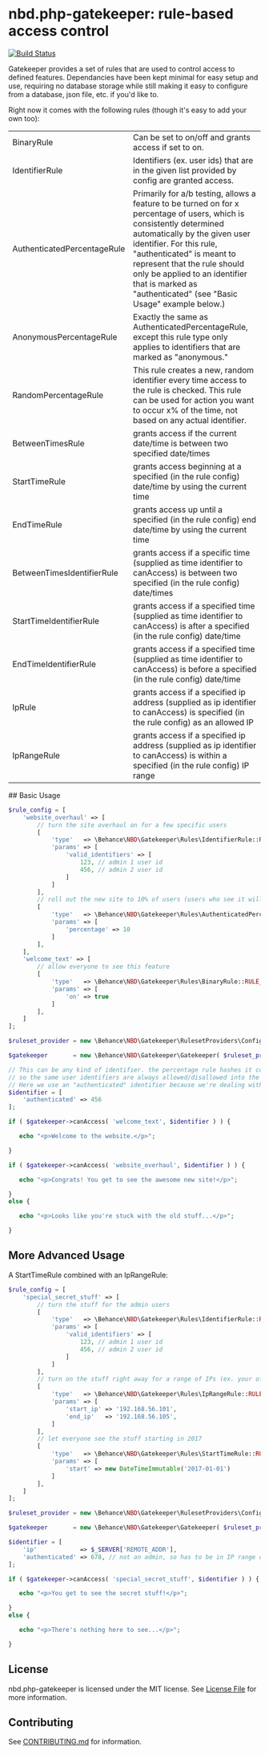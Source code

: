 nbd.php-gatekeeper: rule-based access control
=======================

[![Build Status](https://secure.travis-ci.org/behance/nbd.php-gatekeeper.svg?branch=master)](http://travis-ci.org/behance/nbd.php-gatekeeper)

Gatekeeper provides a set of rules that are used to control access to defined features. Dependancies have been kept minimal for easy setup and use, requiring no database storage while still making it easy to configure from a database, json file, etc. if you'd like to.

Right now it comes with the following rules (though it's easy to add your own too):
<table>
<tr><td>BinaryRule</td><td>Can be set to on/off and grants access if set to on.</td></tr>
<tr><td>IdentifierRule</td><td>Identifiers (ex. user ids) that are in the given list provided by config are granted access.</td></tr>
<tr><td>AuthenticatedPercentageRule</td><td>Primarily for a/b testing, allows a feature to be turned on for x percentage of users, which is consistently determined automatically by the given user identifier. For this rule, "authenticated" is meant to represent that the rule should only be applied to an identifier that is marked as "authenticated" (see "Basic Usage" example below.)</td></tr>
<tr><td>AnonymousPercentageRule</td><td>Exactly the same as AuthenticatedPercentageRule, except this rule type only applies to identifiers that are marked as "anonymous."</td></tr>
<tr><td>RandomPercentageRule</td><td>This rule creates a new, random identifier every time access to the rule is checked. This rule can be used for action you want to occur x% of the time, not based on any actual identifier.</td></tr>
<tr><td>BetweenTimesRule</td><td>grants access if the current date/time is between two specified date/times</td></tr>
<tr><td>StartTimeRule</td><td>grants access beginning at a specified (in the rule config) date/time by using the current time</td></tr>
<tr><td>EndTimeRule</td><td>grants access up until a specified (in the rule config) end date/time by using the current time</td></tr>
<tr><td>BetweenTimesIdentifierRule</td><td>grants access if a specific time (supplied as time identifier to canAccess) is between two specified (in the rule config) date/times</td></tr>
<tr><td>StartTimeIdentifierRule</td><td>grants access if a specified time (supplied as time identifier to canAccess) is after a specified (in the rule config) date/time</td></tr>
<tr><td>EndTimeIdentifierRule</td><td>grants access if a specified time (supplied as time identifier to canAccess) is before a specified (in the rule config) date/time</td></tr>
<tr><td>IpRule</td><td>grants access if a specified ip address (supplied as ip identifier to canAccess) is specified (in the rule config) as an allowed IP</td></tr>
<tr><td>IpRangeRule</td><td>grants access if a specified ip address (supplied as ip identifier to canAccess) is within a specified (in the rule config) IP range</td></tr>
</table>
## Basic Usage

```php
$rule_config = [
    'website_overhaul' => [
        // turn the site overhaul on for a few specific users
        [
            'type'   => \Behance\NBD\Gatekeeper\Rules\IdentifierRule::RULE_NAME,
            'params' => [
                'valid_identifiers' => [
                    123, // admin 1 user id
                    456, // admin 2 user id
                ]
            ]
        ],
        // roll out the new site to 10% of users (users who see it will remain consistent)
        [
            'type'   => \Behance\NBD\Gatekeeper\Rules\AuthenticatedPercentageRule::RULE_NAME,
            'params' => [
                'percentage' => 10
            ]
        ],
    ],
    'welcome_text' => [
        // allow everyone to see this feature
        [
            'type'   => \Behance\NBD\Gatekeeper\Rules\BinaryRule::RULE_NAME,
            'params' => [
                'on' => true
            ]
        ],
    ]
];

$ruleset_provider = new \Behance\NBD\Gatekeeper\RulesetProviders\ConfigRulesetProvider( $rule_config );

$gatekeeper       = new \Behance\NBD\Gatekeeper\Gatekeeper( $ruleset_provider );

// This can be any kind of identifier. the percentage rule hashes it consistently
// so the same user identifiers are always allowed/disallowed into the test.
// Here we use an "authenticated" identifier because we're dealing with a user id.
$identifier = [
    'authenticated' => 456
];

if ( $gatekeeper->canAccess( 'welcome_text', $identifier ) ) {

   echo "<p>Welcome to the website.</p>";

}

if ( $gatekeeper->canAccess( 'website_overhaul', $identifier ) ) {

   echo "<p>Congrats! You get to see the awesome new site!</p>";

}
else {

   echo "<p>Looks like you're stuck with the old stuff...</p>";

}
```

## More Advanced Usage
A StartTimeRule combined with an IpRangeRule:
```php
$rule_config = [
    'special_secret_stuff' => [
        // turn the stuff for the admin users
        [
            'type'   => \Behance\NBD\Gatekeeper\Rules\IdentifierRule::RULE_NAME,
            'params' => [
                'valid_identifiers' => [
                    123, // admin 1 user id
                    456, // admin 2 user id
                ]
            ]
        ],
        // turn on the stuff right away for a range of IPs (ex. your office)
        [
            'type'   => \Behance\NBD\Gatekeeper\Rules\IpRangeRule::RULE_NAME,
            'params' => [
                'start_ip' => '192.168.56.101',
                'end_ip'   => '192.168.56.105',
            ]
        ],
        // let everyone see the stuff starting in 2017
        [
            'type'   => \Behance\NBD\Gatekeeper\Rules\StartTimeRule::RULE_NAME,
            'params' => [
                'start' => new DateTimeImmutable('2017-01-01')
            ]
        ],
    ]
];

$ruleset_provider = new \Behance\NBD\Gatekeeper\RulesetProviders\ConfigRulesetProvider( $rule_config );

$gatekeeper       = new \Behance\NBD\Gatekeeper\Gatekeeper( $ruleset_provider );

$identifier = [
    'ip'            => $_SERVER['REMOTE_ADDR'],
    'authenticated' => 678, // not an admin, so has to be in IP range or it must be 2017 for access to be granted
];

if ( $gatekeeper->canAccess( 'special_secret_stuff', $identifier ) ) {

   echo "<p>You get to see the secret stuff!</p>";

}
else {

   echo "<p>There's nothing here to see...</p>";

}

```

## License
nbd.php-gatekeeper is licensed under the MIT license. See [License File](LICENSE) for more information.

## Contributing
See [CONTRIBUTING.md](CONTRIBUTING.md) for information.